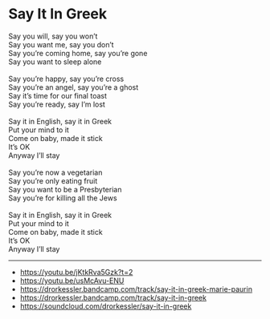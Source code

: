 # Say It In Greek

Say you will, say you won’t\
Say you want me, say you don’t\
Say you’re coming home, say you’re gone\
Say you want to sleep alone\
\
Say you’re happy, say you’re cross\
Say you’re an angel, say you’re a ghost\
Say it’s time for our final toast\
Say you’re ready, say I’m lost\
\
Say it in English, say it in Greek\
Put your mind to it\
Come on baby, made it stick\
It’s OK\
Anyway I’ll stay\
\
Say you’re now a vegetarian\
Say you’re only eating fruit\
Say you want to be a Presbyterian\
Say you’re for killing all the Jews\
\
Say it in English, say it in Greek\
Put your mind to it\
Come on baby, made it stick\
It’s OK\
Anyway I’ll stay

---
- https://youtu.be/jKtkRva5Gzk?t=2
- https://youtu.be/usMcAvu-ENU
- https://drorkessler.bandcamp.com/track/say-it-in-greek-marie-paurin
- https://drorkessler.bandcamp.com/track/say-it-in-greek
- https://soundcloud.com/drorkessler/say-it-in-greek
